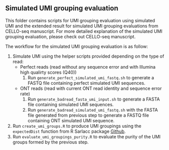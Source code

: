 ## Simulated UMI grouping evaluation 

This folder contains scripts for UMI grouping evaluation using simulated UMI and the extended result for simulated UMI grouping evaluations from CELLO-seq manuscript. 
For more detailed explanation of the simulated UMI grouping evaluation, please check out CELLO-seq manuscript.

The workflow for the simulated UMI grouping evaluation is as follow:

1. Simulate UMI using the helper scripts provided depending on the type of read:
   * Perfect reads (read without any sequence error and with Illumina high qualirty scores (Q40))
       1. Run `generate_perfect_simulated_umi_fastq.sh` to generate a FASTQ file containing perfect simulated UMI sequences.
   * ONT reads (read with current ONT read identity and sequence error rate)
       1. Run `generate_badread_fasta_umi_input.sh` to generate a FASTA file containing simulated UMI sequences.
       2. Run `generate_badread_simulated_umi_fastq.sh` with the FASTA file generated from previous step to generate a FASTQ file containing ONT simulated UMI sequence.
2. Run `create_umi_groups.R` to produce UMI groupings using the `expectedDist` function from R Sarlacc package [Github](https://github.com/MarioniLab/Sarlacc). 
3. Run `evaluate_umi_groupings_purity.R` to evaluate the purity of the UMI groups formed by the previous step.

